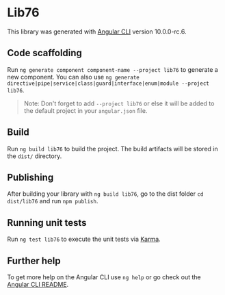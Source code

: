 # Lib76

This library was generated with [Angular CLI](https://github.com/angular/angular-cli) version 10.0.0-rc.6.

## Code scaffolding

Run `ng generate component component-name --project lib76` to generate a new component. You can also use `ng generate directive|pipe|service|class|guard|interface|enum|module --project lib76`.
> Note: Don't forget to add `--project lib76` or else it will be added to the default project in your `angular.json` file. 

## Build

Run `ng build lib76` to build the project. The build artifacts will be stored in the `dist/` directory.

## Publishing

After building your library with `ng build lib76`, go to the dist folder `cd dist/lib76` and run `npm publish`.

## Running unit tests

Run `ng test lib76` to execute the unit tests via [Karma](https://karma-runner.github.io).

## Further help

To get more help on the Angular CLI use `ng help` or go check out the [Angular CLI README](https://github.com/angular/angular-cli/blob/master/README.md).
